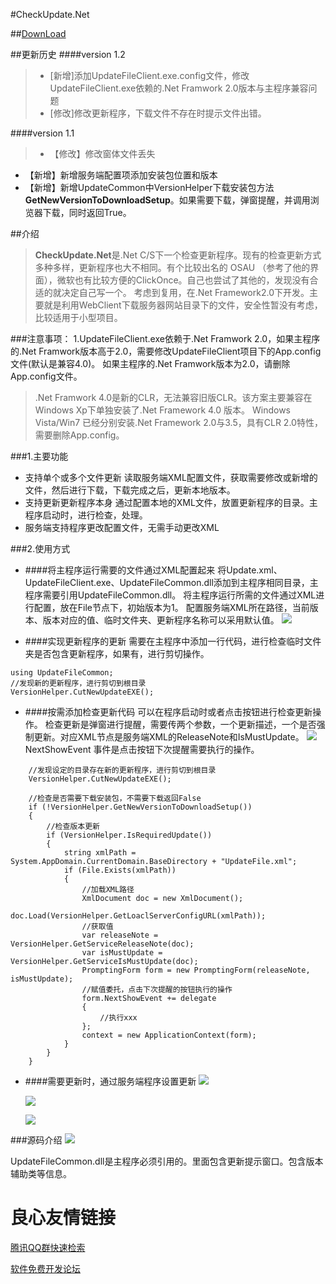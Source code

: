 #CheckUpdate.Net

##[DownLoad](http://u.720life.cn/g/5c954f4cd4204fb6c09a7e58aa70844d3be42ce954cd1b0e7353204b121299a94224805325697c32ef5812232defdd7ad1d89d2835fa2292bb22479cb414c027  "version 1.2")

##更新历史
####version 1.2
>+ [新增]添加UpdateFileClient.exe.config文件，修改UpdateFileClient.exe依赖的.Net Framwork 2.0版本与主程序兼容问题
>+ [修改]修改更新程序，下载文件不存在时提示文件出错。

####version 1.1
>+ 【修改】修改窗体文件丢失 
+ 【新增】新增服务端配置项添加安装包位置和版本  
+ 【新增】新增UpdateCommon中VersionHelper下载安装包方法**GetNewVersionToDownloadSetup**。如果需要下载，弹窗提醒，并调用浏览器下载，同时返回True。


##介绍
>**CheckUpdate.Net**是.Net C/S下一个检查更新程序。现有的检查更新方式多种多样，更新程序也大不相同。有个比较出名的 OSAU （参考了他的界面），微软也有比较方便的ClickOnce。自己也尝试了其他的，发现没有合适的就决定自己写一个。
考虑到复用，在.Net Framework2.0下开发。主要就是利用WebClient下载服务器网站目录下的文件，安全性暂没有考虑，比较适用于小型项目。

###注意事项：
1.UpdateFileClient.exe依赖于.Net Framwork 2.0，如果主程序的.Net Framwork版本高于2.0，需要修改UpdateFileClient项目下的App.config文件(默认是兼容4.0)。
如果主程序的.Net Framwork版本为2.0，请删除App.config文件。
>.Net Framwork 4.0是新的CLR，无法兼容旧版CLR。该方案主要兼容在Windows Xp下单独安装了.Net Framework 4.0 版本。
Windows Vista/Win7 已经分别安装.Net Framework 2.0与3.5，具有CLR 2.0特性，需要删除App.config。
    
###1.主要功能
+ 支持单个或多个文件更新
     读取服务端XML配置文件，获取需要修改或新增的文件，然后进行下载，下载完成之后，更新本地版本。
+ 支持更新更新程序本身
     通过配置本地的XML文件，放置更新程序的目录。主程序启动时，进行检查，处理。
+ 服务端支持程序更改配置文件，无需手动更改XML

###2.使用方式
+ ####将主程序运行需要的文件通过XML配置起来
  将Update.xml、UpdateFileClient.exe、UpdateFileCommon.dll添加到主程序相同目录，主程序需要引用UpdateFileCommon.dll。
  将主程序运行所需的文件通过XML进行配置，放在File节点下，初始版本为1。
  配置服务端XML所在路径，当前版本、版本对应的值、临时文件夹、更新程序名称可以采用默认值。
![](http://images.cnitblog.com/blog/494159/201409/241446340765227.png)

+ ####实现更新程序的更新
  需要在主程序中添加一行代码，进行检查临时文件夹是否包含更新程序，如果有，进行剪切操作。
```
using UpdateFileCommon;
//发现新的更新程序，进行剪切到根目录
VersionHelper.CutNewUpdateEXE();
```
+ ####按需添加检查更新代码
  可以在程序启动时或者点击按钮进行检查更新操作。
  检查更新是弹窗进行提醒，需要传两个参数，一个更新描述，一个是否强制更新。对应XML节点是服务端XML的ReleaseNote和IsMustUpdate。
![](http://images.cnitblog.com/blog/494159/201409/241510389512745.png)
  NextShowEvent 事件是点击按钮下次提醒需要执行的操作。

```
    //发现设定的目录存在新的更新程序，进行剪切到根目录
    VersionHelper.CutNewUpdateEXE();

    //检查是否需要下载安装包，不需要下载返回False
    if (!VersionHelper.GetNewVersionToDownloadSetup())
    {
        //检查版本更新
        if (VersionHelper.IsRequiredUpdate())
        {
            string xmlPath = System.AppDomain.CurrentDomain.BaseDirectory + "UpdateFile.xml";
            if (File.Exists(xmlPath))
            {
                //加载XML路径
                XmlDocument doc = new XmlDocument();
                doc.Load(VersionHelper.GetLoaclServerConfigURL(xmlPath));
                //获取值
                var releaseNote = VersionHelper.GetServiceReleaseNote(doc);
                var isMustUpdate = VersionHelper.GetServiceIsMustUpdate(doc);
                PromptingForm form = new PromptingForm(releaseNote, isMustUpdate);
                //赋值委托，点击下次提醒的按钮执行的操作
                form.NextShowEvent += delegate
                {
                    //执行xxx
                };
                context = new ApplicationContext(form);
            }
        }
    }
```
+ ####需要更新时，通过服务端程序设置更新
  ![](http://images.cnitblog.com/blog/494159/201409/241517267325989.png)

  ![](http://images.cnitblog.com/blog/494159/201409/241517466709647.png)

  ![](http://images.cnitblog.com/blog/494159/201409/241518019518017.png)


###源码介绍
![](http://images.cnitblog.com/blog/494159/201409/241519568428316.png)

UpdateFileCommon.dll是主程序必须引用的。里面包含更新提示窗口。包含版本辅助类等信息。


 # 良心友情链接

[腾讯QQ群快速检索](http://u.720life.cn/s/8cf73f7c)

[软件免费开发论坛](http://u.720life.cn/s/bbb01dc0)